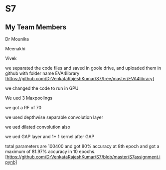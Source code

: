 # S7

## My Team Members

Dr Mounika

Meenakhi

Vivek

we separated the code files and saved in goole drive, and uploaded them in github with folder name EVA4library [https://github.com/DrVenkataRajeshKumar/S7/tree/master/EVA4library]

we changed the code to run in GPU

We ued 3 Maxpoolings

we got a RF of 70

we used depthwise separable convolution layer

we ued dilated convolution also

we ued GAP layer and 1* 1 kernel after GAP

total parameters are 100400 and got 80% accuracy at 8th epoch and got a maximum of 81.97% accuracy in 10 epochs.
[https://github.com/DrVenkataRajeshKumar/S7/blob/master/S7assignment.ipynb]


